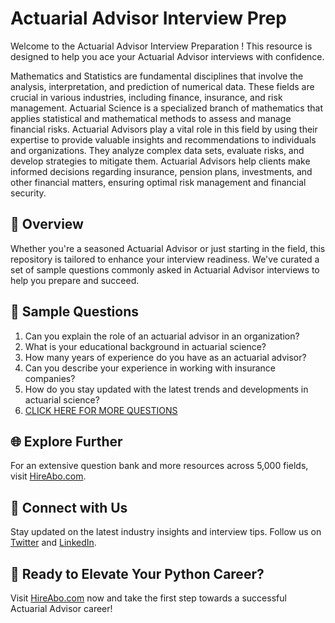 # Actuarial Advisor Interview Prep

Welcome to the Actuarial Advisor Interview Preparation ! This resource is designed to help you ace your Actuarial Advisor interviews with confidence.

Mathematics and Statistics are fundamental disciplines that involve the analysis, interpretation, and prediction of numerical data. These fields are crucial in various industries, including finance, insurance, and risk management. Actuarial Science is a specialized branch of mathematics that applies statistical and mathematical methods to assess and manage financial risks. Actuarial Advisors play a vital role in this field by using their expertise to provide valuable insights and recommendations to individuals and organizations. They analyze complex data sets, evaluate risks, and develop strategies to mitigate them. Actuarial Advisors help clients make informed decisions regarding insurance, pension plans, investments, and other financial matters, ensuring optimal risk management and financial security.

## 🚀 Overview

Whether you're a seasoned Actuarial Advisor or just starting in the field, this repository is tailored to enhance your interview readiness. We've curated a set of sample questions commonly asked in Actuarial Advisor interviews to help you prepare and succeed.

## 📝 Sample Questions

1. Can you explain the role of an actuarial advisor in an organization?
2. What is your educational background in actuarial science?
3. How many years of experience do you have as an actuarial advisor?
4. Can you describe your experience in working with insurance companies?
5. How do you stay updated with the latest trends and developments in actuarial science?
6. [CLICK HERE FOR MORE QUESTIONS](https://hireabo.com/job/19_2_14/Actuarial%20Advisor)

## 🌐 Explore Further

For an extensive question bank and more resources across 5,000 fields, visit [HireAbo.com](https://www.hireabo.com).

## 📱 Connect with Us

Stay updated on the latest industry insights and interview tips. Follow us on [Twitter](https://twitter.com/hireabo) and [LinkedIn](https://www.linkedin.com/in/hire-abo-3609972a8/).

## 🚀 Ready to Elevate Your Python Career?

Visit [HireAbo.com](https://www.hireabo.com) now and take the first step towards a successful Actuarial Advisor career!